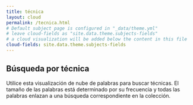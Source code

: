 ```yaml
---
title: técnica
layout: cloud
permalink: /tecnica.html
# Default subject page is configured in "_data/theme.yml"
# leave cloud-fields as "site.data.theme.subjects-fields"
# a cloud visualization will be added below the content in this file
cloud-fields: site.data.theme.subjects-fields
---
```


## Búsqueda por técnica

Utilice esta visualización de nube de palabras para buscar técnicas. El tamaño de las palabras está determinado por su frecuencia y todas las palabras enlazan a una búsqueda correspondiente en la colección.
